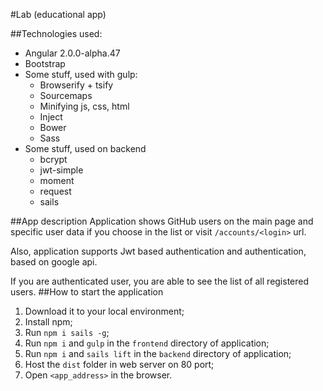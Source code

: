 #Lab (educational app)

##Technologies used:
- Angular 2.0.0-alpha.47
- Bootstrap
- Some stuff, used with gulp:
  - Browserify + tsify
  - Sourcemaps
  - Minifying js, css, html
  - Inject
  - Bower
  - Sass
- Some stuff, used on backend
  - bcrypt
  - jwt-simple
  - moment
  - request
  - sails

##App description
Application shows GitHub users on the main page and specific user data if you choose in the list or visit `/accounts/<login>` url.

Also, application supports Jwt based authentication and authentication, based on google api.

If you are authenticated user, you are able to see the list of all registered users.
##How to start the application

1. Download it to your local environment;
2. Install npm;
3. Run `npm i sails -g`;
4. Run `npm i` and `gulp` in the `frontend` directory of application;
5. Run `npm i` and `sails lift` in the `backend` directory of application;
6. Host the `dist` folder in web server on 80 port;
7. Open `<app_address>` in the browser.
